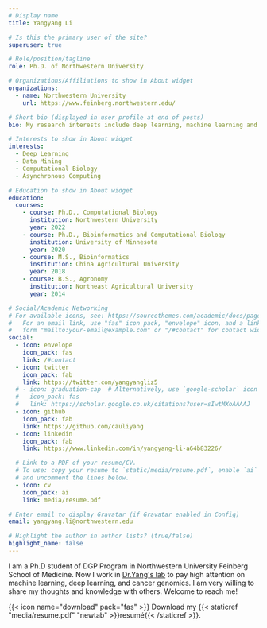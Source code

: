```yaml
---
# Display name
title: Yangyang Li

# Is this the primary user of the site?
superuser: true

# Role/position/tagline
role: Ph.D. of Northwestern University

# Organizations/Affiliations to show in About widget
organizations:
  - name: Northwestern University
    url: https://www.feinberg.northwestern.edu/

# Short bio (displayed in user profile at end of posts)
bio: My research interests include deep learning, machine learning and bioinformatics.

# Interests to show in About widget
interests:
  - Deep Learning
  - Data Mining
  - Computational Biology
  - Asynchronous Computing

# Education to show in About widget
education:
  courses:
    - course: Ph.D., Computational Biology
      institution: Northwestern University
      year: 2022
    - course: Ph.D., Bioinformatics and Computational Biology
      institution: University of Minnesota
      year: 2020
    - course: M.S., Bioinformatics
      institution: China Agricultural University
      year: 2018
    - course: B.S., Agronomy
      institution: Northeast Agricultural University
      year: 2014

# Social/Academic Networking
# For available icons, see: https://sourcethemes.com/academic/docs/page-builder/#icons
#   For an email link, use "fas" icon pack, "envelope" icon, and a link in the
#   form "mailto:your-email@example.com" or "/#contact" for contact widget.
social:
  - icon: envelope
    icon_pack: fas
    link: /#contact
  - icon: twitter
    icon_pack: fab
    link: https://twitter.com/yangyangliz5
  # - icon: graduation-cap  # Alternatively, use `google-scholar` icon from `ai` icon pack
  #   icon_pack: fas
  #   link: https://scholar.google.co.uk/citations?user=sIwtMXoAAAAJ
  - icon: github
    icon_pack: fab
    link: https://github.com/cauliyang
  - icon: linkedin
    icon_pack: fab
    link: https://www.linkedin.com/in/yangyang-li-a64b83226/

  # Link to a PDF of your resume/CV.
  # To use: copy your resume to `static/media/resume.pdf`, enable `ai` icons in `params.toml`,
  # and uncomment the lines below.
  - icon: cv
    icon_pack: ai
    link: media/resume.pdf

# Enter email to display Gravatar (if Gravatar enabled in Config)
email: yangyang.li@northwestern.edu

# Highlight the author in author lists? (true/false)
highlight_name: false
---
```


I am a Ph.D student of DGP Program in Northwestern University Feinberg School of Medicine. Now I work in [Dr.Yang's lab](https://ylab-hi.github.io/) to pay high attention on machine learning, deep learning, and cancer genomics. I am very willing to share my thoughts and knowledge with others. Welcome to reach me!

{{\< icon name="download" pack="fas" >}} Download my {{\< staticref "media/resume.pdf" "newtab" >}}resumé{{\< /staticref >}}.
